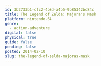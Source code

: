 ```yaml
---
id: 3b2733b1-cfc2-4b8d-a4b5-9b85342bc84c
title: The Legend of Zelda: Majora's Mask
platform: nintendo-64
genre:
  - action-adventure
digital: false
physical: true
guide: false
pending: false
posted: 2014-02-10
slug: the-legend-of-zelda-majoras-mask
---
```

